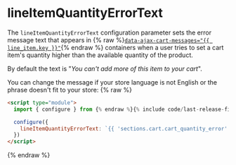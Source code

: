 # lineItemQuantityErrorText

The `lineItemQuantityErrorText` configuration parameter sets the error message text that appears in {% raw %}[`data-ajax-cart-messages="{{ line_item.key }}"`](/reference/data-ajax-cart-messages/){% endraw %} containers when a user tries to set a cart item's quantity higher than the available quantity of the product.

By default the text is "*You can't add more of this item to your cart*".

You can change the message if your store language is not English or the phrase doesn't fit to your store:
{% raw %}
```html
<script type="module">
  import { configure } from {% endraw %}{% include code/last-release-file-name.html asset_url=true %}{% raw %};

  configure({
    lineItemQuantityErrorText: `{{ 'sections.cart.cart_quantity_error' | t }}`
  })
</script>
```
{% endraw %}
